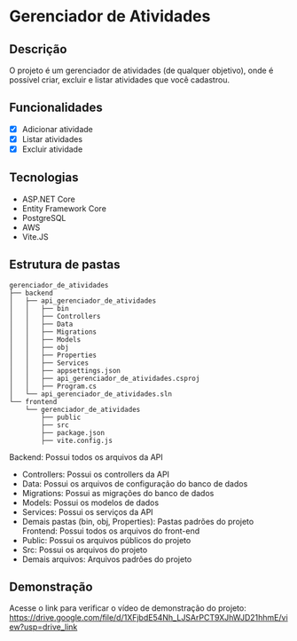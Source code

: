 # Gerenciador de Atividades

## Descrição

O projeto é um gerenciador de atividades (de qualquer objetivo), onde é possível criar, excluir e listar atividades que você cadastrou.

## Funcionalidades

- [x] Adicionar atividade
- [x] Listar atividades
- [x] Excluir atividade

## Tecnologias

- ASP.NET Core
- Entity Framework Core
- PostgreSQL
- AWS
- Vite.JS

## Estrutura de pastas

```
gerenciador_de_atividades
├── backend
│   ├── api_gerenciador_de_atividades
│   │   ├── bin
│   │   ├── Controllers
│   │   ├── Data
│   │   ├── Migrations
│   │   ├── Models
│   │   ├── obj
│   │   ├── Properties
│   │   ├── Services
│   │   ├── appsettings.json
│   │   ├── api_gerenciador_de_atividades.csproj
│   │   ├── Program.cs
│   └── api_gerenciador_de_atividades.sln
└── frontend
    └── gerenciador_de_atividades
        ├── public
        ├── src
        ├── package.json
        ├── vite.config.js

```

Backend: Possui todos os arquivos da API

- Controllers: Possui os controllers da API
- Data: Possui os arquivos de configuração do banco de dados
- Migrations: Possui as migrações do banco de dados
- Models: Possui os modelos de dados
- Services: Possui os serviços da API
- Demais pastas (bin, obj, Properties): Pastas padrões do projeto
  Frontend: Possui todos os arquivos do front-end
- Public: Possui os arquivos públicos do projeto
- Src: Possui os arquivos do projeto
- Demais arquivos: Arquivos padrões do projeto

## Demonstração

Acesse o link para verificar o vídeo de demonstração do projeto: https://drive.google.com/file/d/1XFjbdE54Nh_LJSArPCT9XJhWJD21hhmE/view?usp=drive_link
